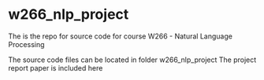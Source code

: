 # w266_nlp_project
The is the repo for source code for course W266 - Natural Language Processing

The source code files can be located in folder w266_nlp_project
The project report paper is included here
